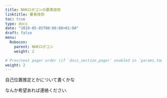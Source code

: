 ```yaml
---
title: NHKロボコンの要素技術
linktitle: 要素技術
toc: true
type: docs
date: "2019-05-05T00:00:00+01:00"
draft: false
menu:
  Robocon:
    parent: NHKロボコン
    weight: 2

# Prev/next pager order (if `docs_section_pager` enabled in `params.toml`)
weight: 2
---
```


自己位置推定とかについて書くかな

なんか希望あれば連絡ください.